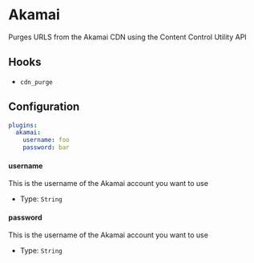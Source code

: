 Akamai
========
Purges URLS from the Akamai CDN using the Content Control Utility API

Hooks
-----
- `cdn_purge`

Configuration
-------------
```yaml
plugins:
  akamai:
    username: foo
    password: bar
```

#### username
This is the username of the Akamai account you want to use

- Type: `String`

#### password
This is the username of the Akamai account you want to use

- Type: `String`
